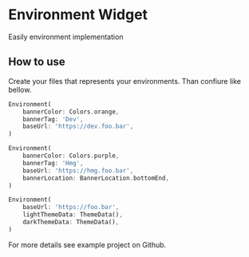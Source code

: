 # Environment Widget

Easily environment implementation

## How to use

Create your files that represents your environments. Than confiure like bellow.

``` dart
Environment(
    bannerColor: Colors.orange,
    bannerTag: 'Dev',
    baseUrl: 'https://dev.foo.bar',
)
```
``` dart
Environment(
    bannerColor: Colors.purple,
    bannerTag: 'Hmg',
    baseUrl: 'https://hmg.foo.bar',
    bannerLocation: BannerLocation.bottomEnd,
)
```
``` dart
Environment(
    baseUrl: 'https://foo.bar',
    lightThemeData: ThemeData(),
    darkThemeData: ThemeData(),
)
```

For more details see example project on Github.
